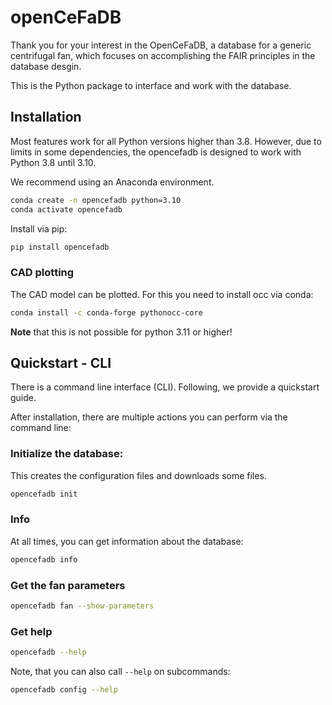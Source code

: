 # openCeFaDB

Thank you for your interest in the OpenCeFaDB, a database for a generic centrifugal fan, which focuses on
accomplishing the FAIR principles in the database desgin.

This is the Python package to interface and work with the database.

## Installation

Most features work for all Python versions higher than 3.8. However, due to limits in some dependencies,
the opencefadb is designed to work with Python 3.8 until 3.10.

We recommend using an Anaconda environment.

```bash
conda create -n opencefadb python=3.10
conda activate opencefadb
```

Install via pip:

```bash
pip install opencefadb
```

### CAD plotting

The CAD model can be plotted. For this you need to install occ via conda:

```bash
conda install -c conda-forge pythonocc-core
```

**Note** that this is not possible for python 3.11 or higher!

## Quickstart - CLI

There is a command line interface (CLI). Following, we provide a quickstart guide.

After installation, there are multiple actions you can perform via the command line:

### Initialize the database:

This creates the configuration files and downloads some files.

```bash
opencefadb init
```

### Info

At all times, you can get information about the database:

```bash
opencefadb info
```

### Get the fan parameters


```bash
opencefadb fan --show-parameters
```


### Get help

```bash
opencefadb --help
```

Note, that you can also call `--help` on subcommands:

```bash
opencefadb config --help
```